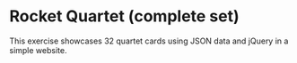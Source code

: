 # Rocket Quartet (complete set)

This exercise showcases 32 quartet cards using JSON data and jQuery in a simple website.
